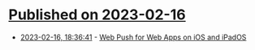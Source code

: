 # [Published on 2023-02-16](index.md)

* [2023-02-16, 18:36:41](https://news.ycombinator.com/item?id=34823402) - [Web Push for Web Apps on iOS and iPadOS](https://webkit.org/blog/13878/web-push-for-web-apps-on-ios-and-ipados/)
